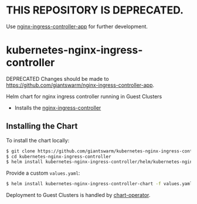 # THIS REPOSITORY IS DEPRECATED.

Use [nginx-ingress-controller-app](https://github.com/giantswarm/nginx-ingress-controller-app) for further development.

# kubernetes-nginx-ingress-controller

DEPRECATED Changes should be made to https://github.com/giantswarm/nginx-ingress-controller-app.

Helm chart for nginx ingress controller running in Guest Clusters


* Installs the [nginx-ingress-controller](https://github.com/nginxinc/kubernetes-ingress)

## Installing the Chart

To install the chart locally:

```bash
$ git clone https://github.com/giantswarm/kubernetes-nginx-ingress-controller.git
$ cd kubernetes-nginx-ingress-controller
$ helm install kubernetes-nginx-ingress-controller/helm/kubernetes-nginx-ingress-controller-chart
```

Provide a custom `values.yaml`:

```bash
$ helm install kubernetes-nginx-ingress-controller-chart -f values.yaml
```

Deployment to Guest Clusters is handled by [chart-operator](https://github.com/giantswarm/chart-operator).
